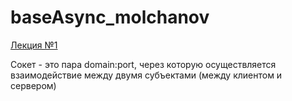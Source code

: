 # baseAsync_molchanov

[Лекция №1](https://www.youtube.com/watch?v=ZGfv_yRLBiY)

Сокет - это пара domain:port,
через которую осуществляется взаимодействие
между двумя субъектами (между клиентом и сервером)

